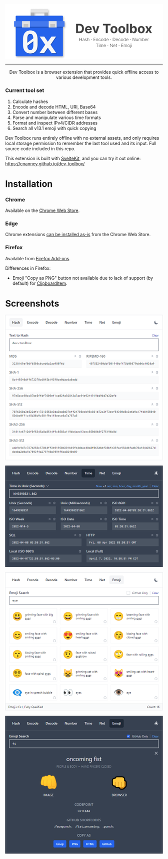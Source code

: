 <p align="center"><img src="https://raw.githubusercontent.com/cnanney/dev-toolbox/master/docs/img/banner-text.png" alt="Dev Toolbox"></p>

---

<p align="center">Dev Toolbox is a browser extension that provides quick offline access to various development tools.</p>

### Current tool set

1. Calculate hashes
2. Encode and decode HTML, URI, Base64
3. Convert number between different bases
4. Parse and manipulate various time formats
5. Format and inspect IPv4/CIDR addresses
6. Search all v13.1 emoji with quick copying

Dev Toolbox runs entirely offline with no external assets, and only requires local storage permission to remember the last tool used and its input. Full source code included in this repo.

This extension is built with [SvelteKit](https://kit.svelte.dev/), and you can try it out online: https://cnanney.github.io/dev-toolbox/

# Installation

### Chrome

Available on the [Chrome Web Store](https://chrome.google.com/webstore/detail/dev-toolbox/amhnlknhjgbaeighicaghmebdmblfoah).

### Edge

Chrome extensions [can be installed as-is](https://support.microsoft.com/en-us/microsoft-edge/add-turn-off-or-remove-extensions-in-microsoft-edge-9c0ec68c-2fbc-2f2c-9ff0-bdc76f46b026#:~:text=Add%20an%20extension%20to%20Microsoft%20Edge%20from%20the%20Chrome%20Web%20Store) from the Chrome Web Store.

### Firefox

Available from [Firefox Add-ons](https://addons.mozilla.org/en-US/firefox/addon/dev-toolbox/).

Differences in Firefox:

* Emoji "Copy as PNG" button not available due to lack of support (by default) for [ClipboardItem](https://developer.mozilla.org/en-US/docs/Web/API/ClipboardItem).

# Screenshots

<p align="center"><img src="https://raw.githubusercontent.com/cnanney/dev-toolbox/master/docs/img/hash-light.png" alt="Simple offline tools" title="Simple offline tools"></p>

<p align="center"><img src="https://raw.githubusercontent.com/cnanney/dev-toolbox/master/docs/img/time-dark.png" alt="Dark mode" title="Dark mode"></p>

<p align="center"><img src="https://raw.githubusercontent.com/cnanney/dev-toolbox/master/docs/img/emoji-light.png" alt="Instant emoji search" title="Instant emoji search"></p>

<p align="center"><img src="https://raw.githubusercontent.com/cnanney/dev-toolbox/master/docs/img/emoji-modal-dark.png" alt="Emoji details and quick copy" title="Emoji details and quick copy"></p>
